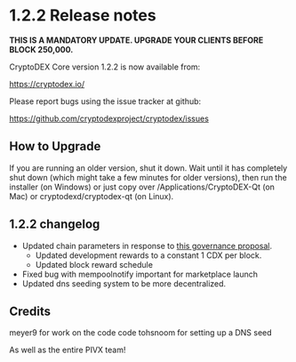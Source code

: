 1.2.2 Release notes
====================

**THIS IS A MANDATORY UPDATE. UPGRADE YOUR CLIENTS BEFORE BLOCK 250,000.**

CryptoDEX Core version 1.2.2 is now available from:

  https://cryptodex.io/

Please report bugs using the issue tracker at github:

  https://github.com/cryptodexproject/cryptodex/issues


How to Upgrade
--------------

If you are running an older version, shut it down. Wait until it has completely
shut down (which might take a few minutes for older versions), then run the
installer (on Windows) or just copy over /Applications/CryptoDEX-Qt (on Mac) or
cryptodexd/cryptodex-qt (on Linux).


1.2.2 changelog
----------------

- Updated chain parameters in response to [this governance proposal](https://forum.cryptodex.io/t/block-reward-extension/81).
  - Updated development rewards to a constant 1 CDX per block.
  - Updated block reward schedule
- Fixed bug with mempoolnotify important for marketplace launch
- Updated dns seeding system to be more decentralized.


Credits
--------

meyer9 for work on the code code
tohsnoom for setting up a DNS seed

As well as the entire PIVX team!